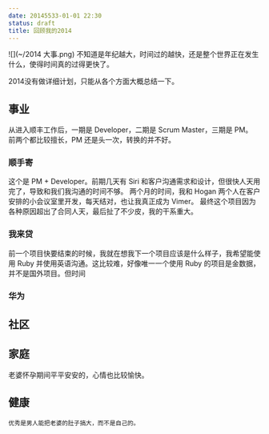 ```yaml
---
date: 20145533-01-01 22:30
status: draft
title: 回顾我的2014
---
```


![](~/2014 大事.png)
不知道是年纪越大，时间过的越快，还是整个世界正在发生什么，使得时间真的过得更快了。

2014没有做详细计划，只能从各个方面大概总结一下。

## 事业
从进入顺丰工作后，一期是 Developer，二期是 Scrum Master，三期是 PM。
前两个都比较擅长，PM 还是头一次，转换的并不好。

### 顺手寄
这个是 PM + Developer。前期几天有 Siri 和客户沟通需求和设计，但很快人天用完了，导致和我们我沟通的时间不够。 两个月的时间，我和 Hogan 两个人在客户安排的小会议室里开发，每天结对，也让我真正成为 Vimer。
最终这个项目因为各种原因超出了合同人天，最后扯了不少皮，我的干系重大。

### 我来贷
前一个项目快要结束的时候，我就在想我下一个项目应该是什么样子，我希望能使用 Ruby 并使用英语沟通。这比较难，好像唯一一个使用 Ruby 的项目是金数据，并不是国外项目。但时间
### 华为

## 社区


## 家庭
老婆怀孕期间平平安安的，心情也比较愉快。
## 健康
    优秀是男人能把老婆的肚子搞大，而不是自己的。